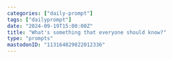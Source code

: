 ```yaml
---
categories: ["daily-prompt"]
tags: ["dailyprompt"]
date: "2024-09-19T15:00:00Z"
title: "What's something that everyone should know?"
type: "prompts"
mastodonID: "113164829822012336"
---
```

